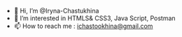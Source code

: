 - 👋 Hi, I’m @Iryna-Chastukhina
- 👀 I’m interested in HTMLS& CSS3,  Java Script, Postman
- 📫 How to reach me : ichastookhina@gmail.com

  

<!---
Iryna-Chastukhina/Iryna-Chastukhina is a ✨ special ✨ repository because its `README.md` (this file) appears on your GitHub profile.
You can click the Preview link to take a look at your changes.
--->
